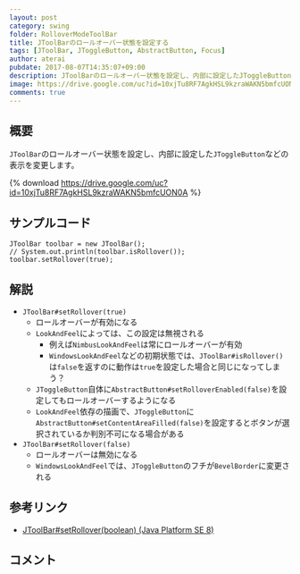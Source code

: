 ```yaml
---
layout: post
category: swing
folder: RolloverModeToolBar
title: JToolBarのロールオーバー状態を設定する
tags: [JToolBar, JToggleButton, AbstractButton, Focus]
author: aterai
pubdate: 2017-08-07T14:35:07+09:00
description: JToolBarのロールオーバー状態を設定し、内部に設定したJToggleButtonなどの表示を変更します。
image: https://drive.google.com/uc?id=10xjTu8RF7AgkHSL9kzraWAKN5bmfcUON0A
comments: true
---
```

## 概要
`JToolBar`のロールオーバー状態を設定し、内部に設定した`JToggleButton`などの表示を変更します。

{% download https://drive.google.com/uc?id=10xjTu8RF7AgkHSL9kzraWAKN5bmfcUON0A %}

## サンプルコード
<pre class="prettyprint"><code>JToolBar toolbar = new JToolBar();
// System.out.println(toolbar.isRollover());
toolbar.setRollover(true);
</code></pre>

## 解説
- `JToolBar#setRollover(true)`
    - ロールオーバーが有効になる
    - `LookAndFeel`によっては、この設定は無視される
        - 例えば`NimbusLookAndFeel`は常にロールオーバーが有効
        - `WindowsLookAndFeel`などの初期状態では、`JToolBar#isRollover()`は`false`を返すのに動作は`true`を設定した場合と同じになってしまう？
    - `JToggleButton`自体に`AbstractButton#setRolloverEnabled(false)`を設定してもロールオーバーするようになる
    - `LookAndFeel`依存の描画で、`JToggleButton`に`AbstractButton#setContentAreaFilled(false)`を設定するとボタンが選択されているか判別不可になる場合がある
- `JToolBar#setRollover(false)`
    - ロールオーバーは無効になる
    - `WindowsLookAndFeel`では、`JToggleButton`のフチが`BevelBorder`に変更される

<!-- dummy comment line for breaking list -->

## 参考リンク
- [JToolBar#setRollover(boolean) (Java Platform SE 8)](https://docs.oracle.com/javase/jp/8/docs/api/javax/swing/JToolBar.html#setRollover-boolean-)

<!-- dummy comment line for breaking list -->

## コメント
